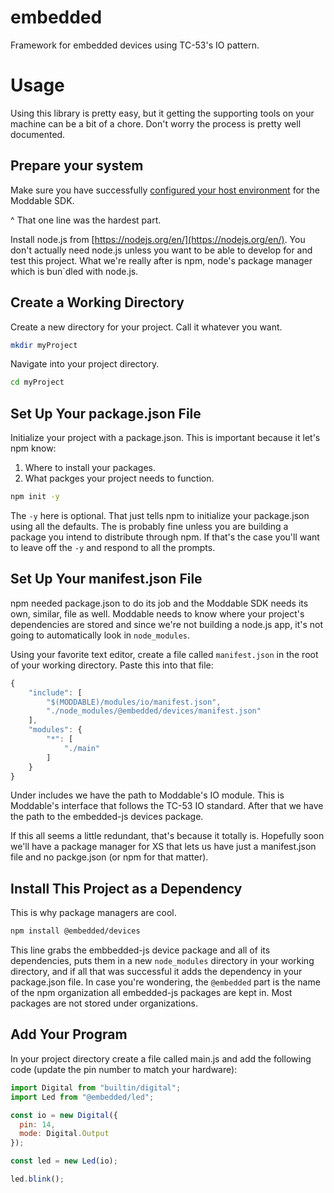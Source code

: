 # embedded
Framework for embedded devices using TC-53's IO pattern.

# Usage
Using this library is pretty easy, but it getting the supporting tools on your machine can be a bit of a chore. Don't worry the process is pretty well documented.

## Prepare your system
Make sure you have successfully [configured your host environment](https://github.com/Moddable-OpenSource/moddable/blob/public/documentation/Moddable%20SDK%20-%20Getting%20Started.md) for the Moddable SDK. 

^ That one line was the hardest part.

Install node.js from [https://nodejs.org/en/](https://nodejs.org/en/). You don't actually need node.js unless you want to be able to develop for and test this project. What we're really after is npm, node's package manager which is bun`dled with node.js.

## Create a Working Directory
Create a new directory for your project. Call it whatever you want.
````bash
mkdir myProject
````

Navigate into your project directory.
````bash
cd myProject
````

## Set Up Your package.json File
Initialize your project with a package.json. This is important because it let's npm know:
1. Where to install your packages.
2. What packges your project needs to function.

````bash
npm init -y
````
The ```-y``` here is optional. That just tells npm to initialize your package.json using all the defaults. The is probably fine unless you are building a package you intend to distribute through npm. If that's the case you'll want to leave off the ```-y``` and respond to all the prompts.

## Set Up Your manifest.json File
npm needed package.json to do its job and the Moddable SDK needs its own, similar, file as well. Moddable needs to know where your project's dependencies are stored and since we're not building a node.js app, it's not going to automatically look in ```node_modules```. 

Using your favorite text editor, create a file called ```manifest.json``` in the root of your working directory. Paste this into that file:
````js
{
	"include": [
		"$(MODDABLE)/modules/io/manifest.json",
		"./node_modules/@embedded/devices/manifest.json"
	],
	"modules": {
		"*": [
			"./main"
		]
	}
}
````
Under includes we have the path to Moddable's IO module. This is Moddable's interface that follows the TC-53 IO standard. After that we have the path to the embedded-js devices package.

If this all seems a little redundant, that's because it totally is. Hopefully soon we'll have a package manager for XS that lets us have just a manifest.json file and no packge.json (or npm for that matter).

## Install This Project as a Dependency
This is why package managers are cool.
````bash
npm install @embedded/devices
````
This line grabs the embbedded-js device package and all of its dependencies, puts them in a new ```node_modules``` directory in your working directory, and if all that was successful it adds the dependency in your package.json file. In case you're wondering, the ```@embedded``` part is the name of the npm organization all embedded-js packages are kept in. Most packages are not stored under organizations.

## Add Your Program
In your project directory create a file called main.js and add the following code (update the pin number to match your hardware):

````js
import Digital from "builtin/digital";
import Led from "@embedded/led";

const io = new Digital({
  pin: 14,
  mode: Digital.Output
});

const led = new Led(io);

led.blink();
````



